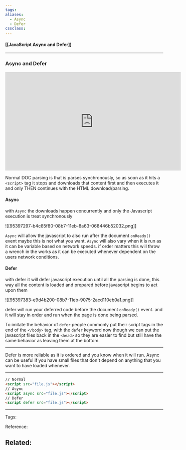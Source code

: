 ```yaml
---
tags:
aliases: 
  - Async 
  - Defer
cssclass: 
---
```


#### [[JavaScript Async and Defer]]

---

### Async and Defer

<center>
	<iframe width="560" height="315" src="https://www.youtube.com/embed/BMuFBYw91UQ" frameborder="0" allow="accelerometer; autoplay; encrypted-media; gyroscope; picture-in-picture" allowfullscreen></iframe>
</center>


Normal DOC parsing is that is parses synchronously, so as soon as it hits a `<script>` tag it stops and downloads that content first and then executes it and only THEN continues with the HTML download/parsing.

#### Async

with `Async` the downloads happen concurrently and only the Javascript execution is treat synchronously 

![[95397297-b4c85f80-08b7-11eb-8a63-068446b52032.png]]

`Async` will allow the javascript to also run after the document `onReady()` event maybe this is not what you want. `Async` will also vary when it is run as it can be variable based on network speeds. if order matters this will throw a wrench in the works as it can be executed whenever dependent on the users network conditions.

#### Defer

with defer it will defer javascript execution until all the parsing is done, this way all the content is loaded and prepared before javascript begins to act upon them

![[95397383-e9d4b200-08b7-11eb-9075-2acd110eb0a1.png]]

defer will run your deferred code before the document `onReady()` event. and it will stay in order and run when the page is done being parsed.

To imitate the behavior of `defer` people commonly put their script tags in the end of the `</body>` tag, with the `defer` keyword now though we can put the javascript files back in the `<head>` so they are easier to find but still have the same behavior as leaving them at the bottom.

---

Defer is more reliable as it is ordered and you know when it will run. Async can be useful if you have small files that don't depend on anything that you want to have loaded whenever.

---

```html
// Normal
<script src="file.js"></script>
// Async
<script async src="file.js"></script>
// Defer
<script defer src="file.js"></script>
```


---
Tags: 

Reference:

Related:
- 
